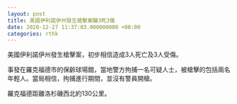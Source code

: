 ```yaml
---
layout: post
title: 美國伊利諾伊州發生槍擊案釀3死3傷
date: 2020-12-27 11:37:03.000000000 +08:00
categories: rthk
---
```


美國伊利諾伊州發生槍擊案，初步相信造成3人死亡及3人受傷。

事發在羅克福德市的保齡球場館，當地警方拘捕一名可疑人士，被槍擊的包括兩名年輕人。當局相信，拘捕進行期間，並沒有警員開槍。

羅克福德距離洛杉磯西北約130公里。

